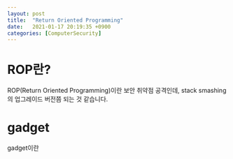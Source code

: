 ```yaml
---
layout: post
title:  "Return Oriented Programming"
date:   2021-01-17 20:19:35 +0900
categories: [ComputerSecurity]
---
```


# ROP란?
ROP(Return Oriented Programming)이란 보안 취약점 공격인데, stack smashing의 업그레이드 버전쯤 되는 것 같습니다. 

# gadget
gadget이란 
